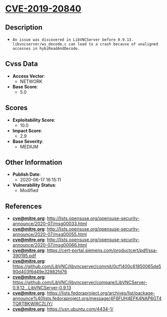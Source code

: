 
# [CVE-2019-20840](https://cve.mitre.org/cgi-bin/cvename.cgi?name=CVE-2019-20840)

## Description

- `An issue was discovered in LibVNCServer before 0.9.13. libvncserver/ws_decode.c can lead to a crash because of unaligned accesses in hybiReadAndDecode.`

## Cvss Data

- **Access Vector**:
  - NETWORK
- **Base Score**:
  - 5.0

## Scores

- **Exploitability Score**:
  - 10.0
- **Impact Score**:
  - 2.9
- **Base Severity**:
  - MEDIUM

## Other Information

- **Publish Date**:
  - 2020-06-17 16:15:11
- **Vulnerability Status**:
  - Modified

## References

- **cve@mitre.org**: http://lists.opensuse.org/opensuse-security-announce/2020-07/msg00033.html
- **cve@mitre.org**: http://lists.opensuse.org/opensuse-security-announce/2020-07/msg00055.html
- **cve@mitre.org**: http://lists.opensuse.org/opensuse-security-announce/2020-07/msg00066.html
- **cve@mitre.org**: https://cert-portal.siemens.com/productcert/pdf/ssa-390195.pdf
- **cve@mitre.org**: https://github.com/LibVNC/libvncserver/commit/0cf1400c61850065de590d403f6d49e32882fd76
- **cve@mitre.org**: https://github.com/LibVNC/libvncserver/compare/LibVNCServer-0.9.12...LibVNCServer-0.9.13
- **cve@mitre.org**: https://lists.fedoraproject.org/archives/list/package-announce%40lists.fedoraproject.org/message/4F6FUH4EFK4NAP6GT4TQRTBKWIRCZLIY/
- **cve@mitre.org**: https://usn.ubuntu.com/4434-1/
